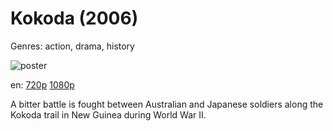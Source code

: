 # Kokoda (2006)

Genres: action, drama, history

![poster](http://image.tmdb.org/t/p/w500/nB459cgCwORFLXGIv70Pu95dwKu.jpg)

en:
  [720p](magnet:?xt=urn:btih:BB9BC42C65021FFF7F80BC872368B04FC50AD1A6&tr=udp://glotorrents.pw:6969/announce&tr=udp://tracker.opentrackr.org:1337/announce&tr=udp://torrent.gresille.org:80/announce&tr=udp://tracker.openbittorrent.com:80&tr=udp://tracker.coppersurfer.tk:6969&tr=udp://tracker.leechers-paradise.org:6969&tr=udp://p4p.arenabg.ch:1337&tr=udp://tracker.internetwarriors.net:1337)
  [1080p](magnet:?xt=urn:btih:DB9B1FC6DA03984354F243068DC4053B3E80DAAE&tr=udp://glotorrents.pw:6969/announce&tr=udp://tracker.opentrackr.org:1337/announce&tr=udp://torrent.gresille.org:80/announce&tr=udp://tracker.openbittorrent.com:80&tr=udp://tracker.coppersurfer.tk:6969&tr=udp://tracker.leechers-paradise.org:6969&tr=udp://p4p.arenabg.ch:1337&tr=udp://tracker.internetwarriors.net:1337)
  


A bitter battle is fought between Australian and Japanese soldiers along the Kokoda trail in New Guinea during World War II.